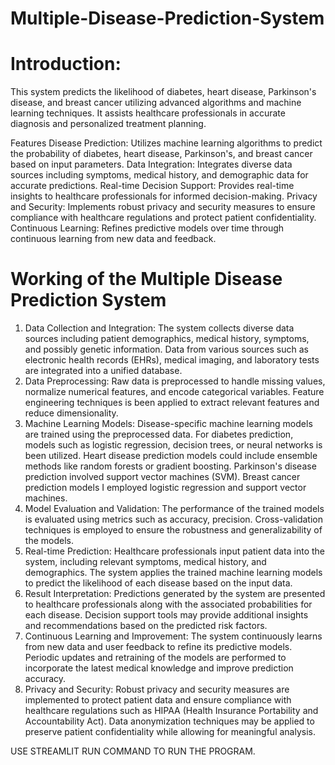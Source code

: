 # Multiple-Disease-Prediction-System
# Introduction:
This system predicts the likelihood of diabetes, heart disease, Parkinson's disease, and breast cancer utilizing advanced algorithms and machine learning techniques. It assists healthcare professionals in accurate diagnosis and personalized treatment planning.

Features
Disease Prediction: Utilizes machine learning algorithms to predict the probability of diabetes, heart disease, Parkinson's, and breast cancer based on input parameters.
Data Integration: Integrates diverse data sources including symptoms, medical history, and demographic data for accurate predictions.
Real-time Decision Support: Provides real-time insights to healthcare professionals for informed decision-making.
Privacy and Security: Implements robust privacy and security measures to ensure compliance with healthcare regulations and protect patient confidentiality.
Continuous Learning: Refines predictive models over time through continuous learning from new data and feedback.

# Working of the Multiple Disease Prediction System
1. Data Collection and Integration:
   The system collects diverse data sources including patient demographics, medical history, symptoms, and possibly genetic information.
   Data from various sources such as electronic health records (EHRs), medical imaging, and laboratory tests are integrated into a unified database.
2. Data Preprocessing:
   Raw data is preprocessed to handle missing values, normalize numerical features, and encode categorical variables.
   Feature engineering techniques is been applied to extract relevant features and reduce dimensionality.
3. Machine Learning Models:
   Disease-specific machine learning models are trained using the preprocessed data.
   For diabetes prediction, models such as logistic regression, decision trees, or neural networks is been utilized.
   Heart disease prediction models could include ensemble methods like random forests or gradient boosting.
   Parkinson's disease prediction involved support vector machines (SVM).
   Breast cancer prediction models I employed logistic regression and  support vector machines.
4. Model Evaluation and Validation:
   The performance of the trained models is evaluated using metrics such as accuracy, precision.
   Cross-validation techniques is employed to ensure the robustness and generalizability of the models.
5. Real-time Prediction:
   Healthcare professionals input patient data into the system, including relevant symptoms, medical history, and demographics.
   The system applies the trained machine learning models to predict the likelihood of each disease based on the input data.
6. Result Interpretation:
   Predictions generated by the system are presented to healthcare professionals along with the associated probabilities for each disease.
   Decision support tools may provide additional insights and recommendations based on the predicted risk factors.
7. Continuous Learning and Improvement:
   The system continuously learns from new data and user feedback to refine its predictive models.
   Periodic updates and retraining of the models are performed to incorporate the latest medical knowledge and improve prediction accuracy.
8. Privacy and Security:
   Robust privacy and security measures are implemented to protect patient data and ensure compliance with healthcare regulations such as HIPAA (Health Insurance Portability and 
   Accountability Act).
   Data anonymization techniques may be applied to preserve patient confidentiality while allowing for meaningful analysis.


USE STREAMLIT RUN COMMAND TO RUN THE PROGRAM.


